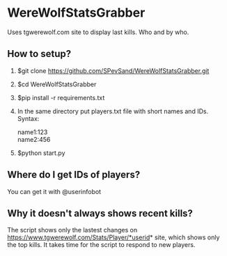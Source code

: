 # WereWolfStatsGrabber
Uses tgwerewolf.com site to display last kills. Who and by who.

## How to setup?
1. $git clone https://github.com/SPevSand/WereWolfStatsGrabber.git
2. $cd WereWolfStatsGrabber
3. $pip install -r requirements.txt
4. In the same directory put players.txt file with short names and IDs.  
  Syntax:
  
    name1:123  
    name2:456  

5. $python start.py

## Where do I get IDs of players?  
You can get it with @userinfobot

## Why it doesn't always shows recent kills?  
The script shows only the lastest changes on https://www.tgwerewolf.com/Stats/Player/*userid* site, which shows only the top kills. It takes time for the script to respond to new players.
